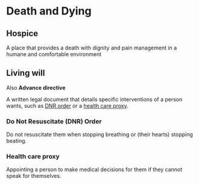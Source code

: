 # Death and Dying

## Hospice

A place that provides a death with dignity and pain management in a humane and comfortable environment

## Living will 

Also **Advance directive**

A written legal document that details specific interventions of a person wants, such as [DNR order](#do-not-resuscitate-dnr-order) or a [health care proxy](#health-care-proxy).

### Do Not Resuscitate (DNR) Order

Do not resuscitate them when stopping breathing or (their hearts) stopping beating.

### Health care proxy

Appointing a person to make medical decisions for them if they cannot speak for themselves.

